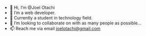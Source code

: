 - 👋 Hi, I’m @Joel Otachi
- 👀 I’m a web developer.
- 🌱 Currently a student in technology field.
- 💞️ I’m looking to collaborate on with as many people as possible...
- 📫 Reach me via email joelotachi@gmail.com

<!---
Joel Otachi is a ✨ special ✨ repository because its `README.md` (this file) appears on your GitHub profile.
You can click the Preview link to take a look at your changes.
--->
